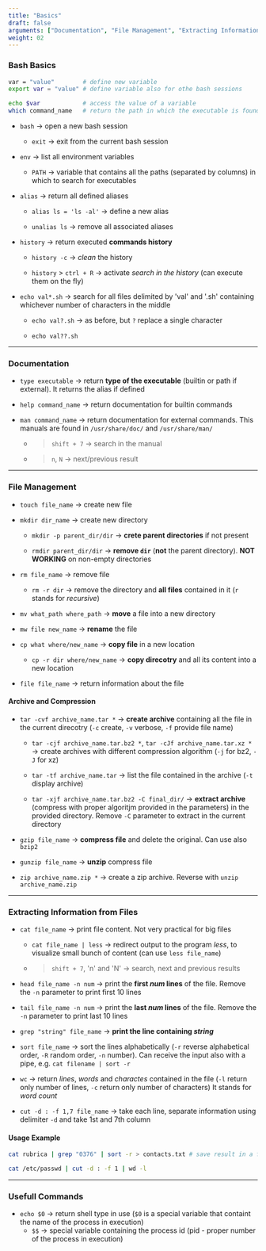 ```yaml
---
title: "Basics"
draft: false
arguments: ["Documentation", "File Management", "Extracting Information from Files" , "Packages"]
weight: 02
---
```


### Bash Basics

```bash
var = "value"        # define new variable
export var = "value" # define variable also for othe bash sessions

echo $var            # access the value of a variable
which command_name   # return the path in which the executable is found
```

-   `bash` &rarr; open a new bash session

    -   `exit` &rarr; exit from the current bash session

-   `env` &rarr; list all environment variables

    -   `PATH` &rarr; variable that contains all the paths (separated by columns) in which to search for executables


-   `alias` &rarr; return all defined aliases

    -   `alias ls = 'ls -al'` &rarr; define a new alias

    -   `unalias ls` &rarr; remove all associated aliases

-   `history` &rarr; return executed **commands history**

    -   `history -c` &rarr; _clean_ the history

    -   `history` > `ctrl + R` &rarr; activate _search in the history_ (can execute them on the fly)

-   `echo val*.sh` &rarr; search for all files delimited by 'val' and '.sh' containing whichever number of characters in the middle

    -   `echo val?.sh` &rarr; as before, but `?` replace a single character

    -   `echo val??.sh`

* * *

### Documentation

-   `type executable` &rarr; return **type of the executable** (builtin or path if external). It returns the alias if defined

-   `help command_name` &rarr; return documentation for builtin commands

-   `man command_name` &rarr; return documentation for external commands. This manuals are found in `/usr/share/doc/` and `/usr/share/man/`

    -   > `shift + 7` &rarr; search in the manual

    -   > `n`, `N` &rarr; next/previous result

* * *

### File Management

-   `touch file_name` &rarr; create new file

-   `mkdir dir_name` &rarr; create new directory

    -   `mkdir -p parent_dir/dir` &rarr; **crete parent directories** if not present

    -   `rmdir parent_dir/dir` &rarr; **remove `dir`** (**not** the parent directory). **NOT WORKING** on non-empty directories

-   `rm file_name` &rarr; remove file

    -   `rm -r dir` &rarr; remove the directory and **all files** contained in it (`r` stands for _recursive_)

-   `mv what_path where_path` &rarr; **move** a file into a new directory

-   `mw file new_name` &rarr; **rename** the file

-   `cp what where/new_name` &rarr; **copy file** in a new location

    -   `cp -r dir where/new_name` &rarr; **copy direcotry** and all its content into a new location

-   `file file_name` &rarr; return information about the file

#### Archive and Compression

-   `tar -cvf archive_name.tar *` &rarr; **create archive** containing all the file in the current direcotry (`-c` create, `-v` verbose, `-f` provide file name)

    -   `tar -cjf archive_name.tar.bz2 *`, `tar -cJf archive_name.tar.xz *` &rarr; create archives with different compression algorithm (`-j` for bz2, `-J` for xz)

    -   `tar -tf archive_name.tar` &rarr; list the file contained in the archive (`-t` display archive)

    -   `tar -xjf archive_name.tar.bz2 -C final_dir/` &rarr; **extract archive** (compress with proper algoritjm provided in the parameters) in the provided directory. Remove `-C` parameter to extract in the current directory

-   `gzip file_name` &rarr; **compress file** and delete the original. Can use also `bzip2`

-   `gunzip file_name` &rarr; **unzip** compress file

-   `zip archive_name.zip *` &rarr; create a zip archive. Reverse with `unzip archive_name.zip`

* * *

### Extracting Information from Files

-   `cat file_name` &rarr; print file content. Not very practical for big files

    -   `cat file_name | less` &rarr; redirect output to the program _less_, to visualize small bunch of content (can use `less file_name`)

    -   > `shift + 7`, 'n' and 'N' &rarr; search, next and previous results

-   `head file_name -n num` &rarr; print the **first _num_ lines** of the file. Remove the `-n` parameter to print first 10 lines

-   `tail file_name -n num` &rarr; print the **last _num_ lines** of the file. Remove the `-n` parameter to print last 10 lines

-   `grep "string" file_name` &rarr; **print the line containing _string_**

-   `sort file_name` &rarr; sort the lines alphabetically (`-r` reverse alphabetical order, `-R` random order, `-n` number). Can receive the input also with a pipe, e.g. `cat filename | sort -r`

-   `wc` &rarr; return _lines_, _words_ and _charactes_ contained in the file (`-l` return only number of lines, `-c` return only number of characters) It stands for _word count_

-   `cut -d : -f 1,7 file_name` &rarr; take each line, separate information using delimiter `-d` and take 1st and 7th column

#### Usage Example

```bash
cat rubrica | grep "0376" | sort -r > contacts.txt # save result in a file

cat /etc/passwd | cut -d : -f 1 | wd -l
```

* * *

### Usefull Commands

-   `echo $0` &rarr; return shell type in use (`$0` is a special variable that containt the name of the process in execution)
    -   `$$` &rarr; special variable containing the process id (pid - proper number of the process in execution)
